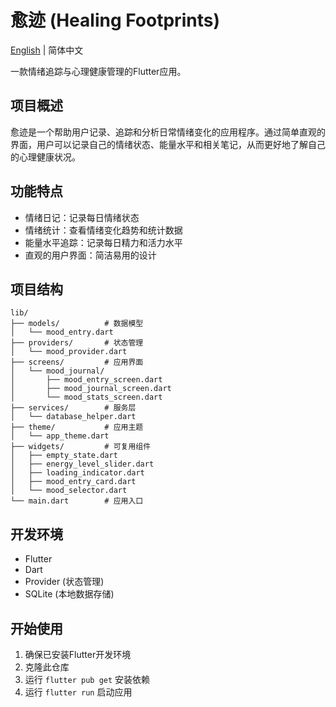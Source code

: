 # 愈迹 (Healing Footprints)

[English](README_EN.md) | 简体中文

一款情绪追踪与心理健康管理的Flutter应用。

## 项目概述

愈迹是一个帮助用户记录、追踪和分析日常情绪变化的应用程序。通过简单直观的界面，用户可以记录自己的情绪状态、能量水平和相关笔记，从而更好地了解自己的心理健康状况。

## 功能特点

- 情绪日记：记录每日情绪状态
- 情绪统计：查看情绪变化趋势和统计数据
- 能量水平追踪：记录每日精力和活力水平
- 直观的用户界面：简洁易用的设计

## 项目结构

```
lib/
├── models/          # 数据模型
│   └── mood_entry.dart
├── providers/       # 状态管理
│   └── mood_provider.dart
├── screens/         # 应用界面
│   └── mood_journal/
│       ├── mood_entry_screen.dart
│       ├── mood_journal_screen.dart
│       └── mood_stats_screen.dart
├── services/        # 服务层
│   └── database_helper.dart
├── theme/           # 应用主题
│   └── app_theme.dart
├── widgets/         # 可复用组件
│   ├── empty_state.dart
│   ├── energy_level_slider.dart
│   ├── loading_indicator.dart
│   ├── mood_entry_card.dart
│   └── mood_selector.dart
└── main.dart        # 应用入口
```

## 开发环境

- Flutter
- Dart
- Provider (状态管理)
- SQLite (本地数据存储)

## 开始使用

1. 确保已安装Flutter开发环境
2. 克隆此仓库
3. 运行 `flutter pub get` 安装依赖
4. 运行 `flutter run` 启动应用
